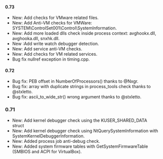 #### 0.73
- New: Add checks for VMware related files.
- New: Add Anti-VM checks for VMWare: SYSTEM\\ControlSet001\\Control\\SystemInformation.
- New: Add more loaded dlls check inside process context:  avghookx.dll, avghooka.dll, snxhk.dll.
- New :Add write watch debugger detection.
- New: Add service anti-VM checks.
- New: Add checks for VM related services.
- Bug fix nullref exception in timing.cpp.

#### 0.72
- Bug fix: PEB offset in NumberOfProcessors() thanks to @Nxgr.
- Bug fix: array with duplicate strings in process_tools check thanks to @stxletto.
- Bug fix: ascii_to_wide_str() wrong argument thanks to @stxletto.

### 0.71
- New: Add kernel debugger check using the KUSER_SHARED_DATA struct 
- New: Add kernel debugger check using NtQuerySystemInformation with SystemKernelDebuggerInformation.
- New: Added process job anti-debug check.
- New: Added system firmware tables with GetSystemFirmwareTable (SMBIOS and ACPI for VirtualBox).